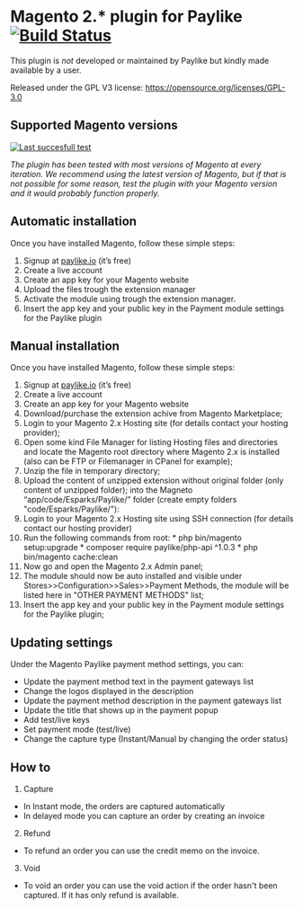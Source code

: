 # Magento 2.* plugin for Paylike [![Build Status](https://travis-ci.org/paylike/plugin-magento-2.svg?branch=master)](https://travis-ci.org/paylike/plugin-magento-2)

This plugin is *not* developed or maintained by Paylike but kindly made
available by a user.

Released under the GPL V3 license: https://opensource.org/licenses/GPL-3.0


## Supported Magento versions

[![Last succesfull test](https://log.derikon.ro/api/v1/log/read?tag=magento2&view=svg&label=Magento&key=ecommerce&background=F26322)](https://log.derikon.ro/api/v1/log/read?tag=magento2&view=html)

*The plugin has been tested with most versions of Magento at every iteration. We recommend using the latest version of Magento, but if that is not possible for some reason, test the plugin with your Magento version and it would probably function properly.*


## Automatic installation

  Once you have installed Magento, follow these simple steps:
  1. Signup at [paylike.io](https://paylike.io) (it’s free)
  1. Create a live account
  1. Create an app key for your Magento website
  1. Upload the files trough the extension manager
  1. Activate the module using trough the extension manager.
  1. Insert the app key and your public key in the Payment module settings for the Paylike plugin

## Manual installation

  Once you have installed Magento, follow these simple steps:
  1. Signup at [paylike.io](https://paylike.io) (it’s free)
  1. Create a live account
  1. Create an app key for your Magento website
  1. Download/purchase the extension achive from Magento Marketplace;
  1. Login to your Magento 2.x Hosting site (for details contact your hosting provider);
  1. Open some kind File Manager for listing Hosting files and directories and locate the Magento root directory where Magento 2.x is installed (also can be FTP or Filemanager in CPanel for example);
  1. Unzip the file in temporary directory;
  1. Upload the content of unzipped extension without original folder (only content of unzipped folder);
into the Magneto “app/code/Esparks/Paylike/” folder (create empty folders "code/Esparks/Paylike/"):
  1. Login to your Magento 2.x Hosting site using SSH connection (for details contact our hosting provider)
  1. Run the following commands from root:
    * php bin/magento setup:upgrade
    * composer require paylike/php-api ^1.0.3
    * php bin/magento cache:clean
  1. Now go and open the Magento 2.x Admin panel;
  1. The module should now be auto installed and visible under Stores>>Configuration>>Sales>>Payment Methods, the module will be listed here in "OTHER PAYMENT METHODS" list;
  1. Insert the app key and your public key in the Payment module settings for the Paylike plugin;

## Updating settings

Under the Magento Paylike payment method settings, you can:
 * Update the payment method text in the payment gateways list
 * Change the logos displayed in the description
 * Update the payment method description in the payment gateways list
 * Update the title that shows up in the payment popup
 * Add test/live keys
 * Set payment mode (test/live)
 * Change the capture type (Instant/Manual by changing the order status)

 ## How to

 1. Capture
 * In Instant mode, the orders are captured automatically
 * In delayed mode you can capture an order by creating an invoice
 2. Refund
   * To refund an order you can use the credit memo on the invoice.
 3. Void
   * To void an order you can use the void action if the order hasn't been captured. If it has only refund is available.
